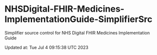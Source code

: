 # NHSDigital-FHIR-Medicines-ImplementationGuide-SimplifierSrc  
Simplifier source control for NHS Digital FHIR Medicines Implementation Guide  


Updated at: Tue Jul  4 09:15:38 UTC 2023
